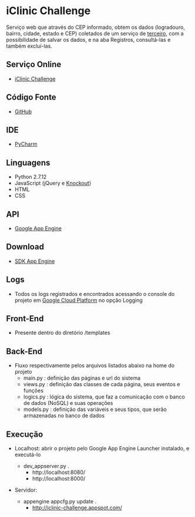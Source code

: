 iClinic Challenge
==================

Serviço web que através do CEP informado, obtem os dados (logradouro, bairro, cidade, estado e CEP) coletados de um serviço
de [terceiro][1], com a possibilidade de salvar os dados, e na aba Registros, consultá-las e também excluí-las.

## Serviço Online
- [iClinic Challenge][2]

## Código Fonte
- [GitHub][3]

## IDE
- [PyCharm][4]

## Linguagens
- Python 2.7.12
- JavaScript (jQuery e [Knockout][5])
- HTML
- CSS

## API
- [Google App Engine][6]

## Download
- [SDK App Engine][7]

## Logs
- Todos os logs registrados e encontrados acessando o console do projeto em [Google Cloud Platform][8] no opção Logging

## Front-End
- Presente dentro do diretório /templates

## Back-End
- Fluxo respectivamente pelos arquivos listados abaixo na home do projeto
    - main.py : definição das páginas e url do sistema
    - views.py : definição das classes de cada página, seus eventos e funções
    - logics.py : lógica do sistema, que faz a comunicação com o banco de dados (NoSQL) e suas operações
    - models.py : definição das variáveis e seus tipos, que serão armazenadas no banco de dados

## Execução
- Localhost: abrir o projeto pelo Google App Engine Launcher instalado, e executá-lo
    - dev_appserver.py .
        - http://localhost:8080/
        - http://localhost:8000/

- Servidor:
    - appengine appcfg.py update .
        - http://iclinic-challenge.appspot.com/

[1]: http://postmon.com.br/
[2]: http://iclinic-challenge.appspot.com/
[3]: https://github.com/eRebelo/iClinic-Challenge
[4]: https://www.jetbrains.com/pycharm/
[5]: http://knockoutjs.com/
[6]: https://cloud.google.com/appengine/docs/python/
[7]: https://cloud.google.com/appengine/docs/python/download
[8]: https://console.cloud.google.com/